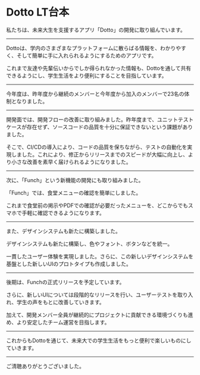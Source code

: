 # Dotto LT台本

私たちは、未来大生を支援するアプリ「Dotto」の開発に取り組んでいます。

---

Dottoは、学内のさまざまなプラットフォームに散らばる情報を、わかりやすく、そして簡単に手に入れられるようにするためのアプリです。

これまで友達や先輩伝いからでしか得られなかった情報も、Dottoを通して共有できるようにし、学生生活をより便利にすることを目指しています。

---

今年度は、昨年度から継続のメンバーと今年度から加入のメンバーで23名の体制となりました。

---

開発面では、開発フローの改善に取り組みました。昨年度まで、ユニットテストケースが存在せず、ソースコードの品質を十分に保証できないという課題がありました。

そこで、CI/CDの導入により、コードの品質を保ちながら、テストの自動化を実現しました。これにより、修正からリリースまでのスピードが大幅に向上し、より小さな改善を素早く届けられるようになりました。

---

次に、「Funch」という新機能の開発にも取り組みました。

「Funch」では、食堂メニューの確認を簡単にしました。

これまで食堂前の掲示やPDFでの確認が必要だったメニューを、どこからでもスマホで手軽に確認できるようになります。

---

また、デザインシステムも新たに構築しました。

デザインシステムも新たに構築し、色やフォント、ボタンなどを統一。

一貫したユーザー体験を実現しました。さらに、この新しいデザインシステムを基盤とした新しいUIのプロトタイプも作成しました。

---

後期は、Funchの正式リリースを予定しています。

さらに、新しいUIについては段階的なリリースを行い、ユーザーテストを取り入れ、学生の声をもとに改善していきます。

加えて、開発メンバー全員が継続的にプロジェクトに貢献できる環境づくりも進め、より安定したチーム運営を目指します。

---

これからもDottoを通じて、未来大での学生生活をもっと便利で楽しいものにしていきます。

---

ご清聴ありがとうございました。
